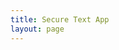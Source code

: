 ```yaml
---
title: Secure Text App
layout: page
---
```


<script setup>
  import ComingSoon from '../components/ComingSoon.vue'
</script>

<ComingSoon :title="$frontmatter.title"/>
